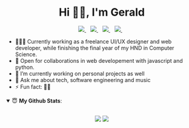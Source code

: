 <h1 align="center">Hi 👋🏼, I'm Gerald</h1>


<p align='center'>
<a href="https://twitter.com/geraldelorm">
  <img src="https://img.shields.io/badge/twitter-%231DA1F2.svg?&style=for-the-badge&logo=twitter&logoColor=white" />
</a>&nbsp;&nbsp;
<a href="mailto:geraldelorm14@gmail.com">
  <img src="https://img.shields.io/badge/email-%23D14836.svg?&style=for-the-badge&logo=gmail&logoColor=white" />
</a>&nbsp;&nbsp;
<a href="https://www.linkedin.com/in/geraldelorm/">
  <img src="https://img.shields.io/badge/linkedin-%230077B5.svg?&style=for-the-badge&logo=linkedin&logoColor=white" />
</a>&nbsp;&nbsp;
<a href="https://geraldelorm.tech">
  <img src="https://img.shields.io/badge/Website-46a2f1.svg?&style=for-the-badge&logo=Google-Chrome&logoColor=white" />
</a>&nbsp;&nbsp;
<!-- <img src="https://gpvc.arturio.dev/o-ifeanyi" /> -->
</p>




- 👨🏽‍💻 Currently working as a freelance UI/UX designer and web developer, while finishing the final year of my HND in Computer Science.
- 🤝 Open for collaborations in web developement with javascript and python.
- 🔭 I’m currently working on personal projects as well
- 💬 Ask me about tech, software engineering and music
- ⚡ Fun fact: 🏀🏀
 <!-- - 🌱 I’m currently learning Bloc as a state management option
- 👯 I’m looking to collaborate on flutter or dart projects -->



<details open>
 <summary> 😇 <b>My Github Stats</b>: </summary>
<br>
<p align = "center">
  <img src = "https://github-readme-stats.vercel.app/api?username=geraldelorm&show_icons=true&theme=tokyonight&line_height=33">
  <img src = "https://github-readme-stats.vercel.app/api/top-langs/?username=geraldelorm&hide=html&theme=tokyonight&line_height=33">
</p>
</details>
